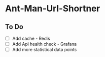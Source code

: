 # Ant-Man-Url-Shortner
## To Do
- [ ] Add cache - Redis
- [ ] Add Api health check - Grafana 
- [ ] Add more statistical data points
